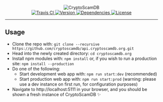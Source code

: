 <p align="center">
	<img src="https://raw.githubusercontent.com/CryptoScamDB/assets/master/logo/logotype-readme.png" alt="CryptoScamDB">
	<br>
	<a href="https://travis-ci.com/CryptoScamDB/api.cryptoscamdb.org">
		<img src="https://img.shields.io/travis/com/CryptoScamDB/api.cryptoscamdb.org.svg?style=flat-square" alt="Travis CI">
	</a>
	<a href="https://github.com/CryptoScamDB/api.cryptoscamdb.org/blob/master/package.json#L3">
		<img src="https://img.shields.io/github/package-json/v/CryptoScamDB/api.cryptoscamdb.org.svg?style=flat-square" alt="Version">
	</a>
	<a href="https://david-dm.org/CryptoScamDB/api.cryptoscamdb.org">
		<img src="https://img.shields.io/david/CryptoScamDB/api.cryptoscamdb.org.svg?style=flat-square" alt="Dependencies">
	</a>
	<a href="https://github.com/CryptoScamDB/api.cryptoscamdb.org/blob/master/LICENSE">
		<img src="https://img.shields.io/github/license/CryptoScamDB/api.cryptoscamdb.org.svg?style=flat-square" alt="License">
	</a>
</p>

---

## Usage

- Clone the repo with: `git clone --recursive https://github.com/cryptoscamdb/api.cryptoscamdb.org.git`
- Head into the newly created directory: `cd cryptoscamdb.org`
- Install npm modules with: `npm install` or, if you wish to run a production site: `npm install --production`
- Do one of the following:
    - Start development web app with: `npm run start:dev` (recommended)
	- Start production web app with: `npm run start:prod` (warning: please use a dev instance on first run, for configuration purposes)
- Navigate to http://localhost:5111 in your browser, and you should be shown a fresh instance of CryptoScamDB :sparkles:
